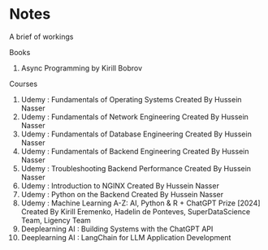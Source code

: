 # Notes

A brief of workings

Books
1. Async Programming by Kirill Bobrov


Courses
1. Udemy : Fundamentals of Operating Systems Created By Hussein Nasser
2. Udemy : Fundamentals of Network Engineering Created By Hussein Nasser
3. Udemy : Fundamentals of Database Engineering Created By Hussein Nasser
4. Udemy : Fundamentals of Backend Engineering Created By Hussein Nasser
5. Udemy : Troubleshooting Backend Performance Created By Hussein Nasser
6. Udemy : Introduction to NGINX Created By Hussein Nasser
7. Udemy : Python on the Backend Created By Hussein Nasser
8. Udemy : Machine Learning A-Z: AI, Python & R + ChatGPT Prize [2024] Created By Kirill Eremenko, Hadelin de Ponteves, SuperDataScience Team, Ligency Team
9. Deeplearning AI : Building Systems with the ChatGPT API
10. Deeplearning AI : LangChain for LLM Application Development